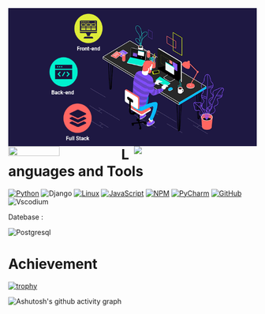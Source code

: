 <img align="right" alt="GIF" src="https://github.com/rahimov27/rahimov27/blob/main/full-stack-development.gif" width="550" height="280" />


<img align="right" src="https://github-readme-stats.vercel.app/api?username=rahimov27&show_icons=true&theme=merko" width="49.5%"/>
<img align="left" src="https://github-readme-stats.vercel.app/api/top-langs/?username=rahimov27&layout=compact&theme=tokyonight" width="45.5%" height="14%"/>



# Languages and Tools
[![Python](https://img.shields.io/badge/-Python-090909??style=plastic&logo=python)](https://www.python.org/) 
![Django](https://img.shields.io/badge/-Django-0aad48?style=flat-square&logo=Django)
[![Linux](https://img.shields.io/badge/-Linux-090909??style=plastic&logo=linux)](https://ru.wikipedia.org/wiki/Linux)
[![JavaScript](https://img.shields.io/badge/-JavaScript-090909??style=plastic&logo=javascript)](https://ru.wikipedia.org/wiki/JavaScript)
[![NPM](https://img.shields.io/badge/-NPM-090909??style=plastic&logo=nodedotjs)](https://www.npmjs.com/)
[![PyCharm](https://img.shields.io/badge/-PyCharm-090909??style=plastic&logo=pycharm)](https://www.jetbrains.com/ru-ru/pycharm/)
[![GitHub](https://img.shields.io/badge/-GitHub-090909?style=plastic&logo=github)](https://github.com/ShairbekovBakyt)
![Vscodium](https://img.shields.io/badge/-VScodium-090909?style=plastic&logo=VisualStudio)



Datebase :

![Postgresql](https://img.shields.io/badge/-Postgresql-%232c3e50?style=flat-square&logo=Postgresql)

# Achievement



[![trophy](https://github-profile-trophy.vercel.app/?username=ShairbekovBakyt&theme=monokai)](https://github.com/ryo-ma/github-profile-trophy)


![Ashutosh's github activity graph](https://activity-graph.herokuapp.com/graph?username=rahimov27&theme=monokai)
